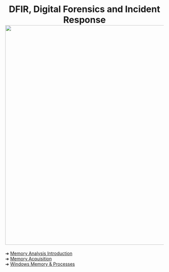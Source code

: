 
<h1 align="center">DFIR, Digital Forensics and Incident Response<br><img width="700px" src="https://github.com/user-attachments/assets/3c611801-4d91-40e8-b35b-a2395cf04ada"></h1>

➜ [Memory Analysis Introduction](https://github.com/RosanaFSS/DFIR-Windows-Memory-Analysis/blob/main/1%20.%20Memory%20Analysis%20Introduction.md)<br>
➜ [Memory Acquisition](https://github.com/RosanaFSS/DFIR-Windows-Memory-Analysis/blob/main/2%20.%20Memory%20Acquisition.md)<br>
➜ [Windows Memory & Processes](https://github.com/RosanaFSS/DFIR-Windows-Memory-Analysis/blob/main/3%20.%20Windows%20Memory%20&%20Processes.md)
